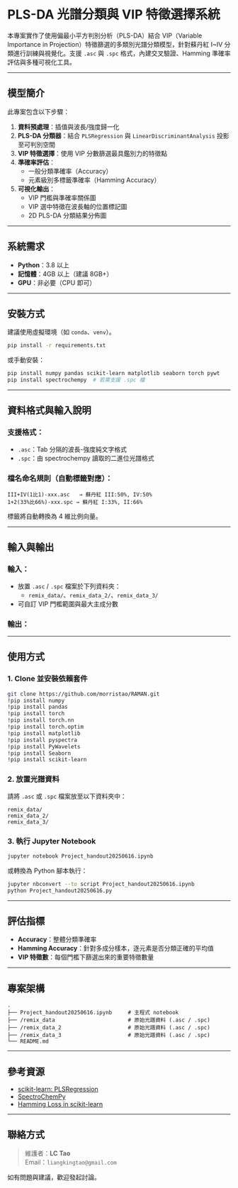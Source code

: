 # PLS-DA 光譜分類與 VIP 特徵選擇系統

本專案實作了使用偏最小平方判別分析（PLS-DA）結合 VIP（Variable Importance in Projection）特徵篩選的多類別光譜分類模型，針對蘇丹紅 I\~IV 分類進行訓練與視覺化。支援 `.asc` 與 `.spc` 格式，內建交叉驗證、Hamming 準確率評估與多種可視化工具。

---

## 模型簡介

此專案包含以下步驟：

1. **資料預處理**：插值與波長/強度歸一化
2. **PLS-DA 分類器**：結合 `PLSRegression` 與 `LinearDiscriminantAnalysis` 投影至可判別空間
3. **VIP 特徵選擇**：使用 VIP 分數篩選最具鑑別力的特徵點
4. **準確率評估**：
   - 一般分類準確率（Accuracy）
   - 元素級別多標籤準確率（Hamming Accuracy）
5. **可視化輸出**：
   - VIP 門檻與準確率關係圖
   - VIP 選中特徵在波長軸的位置標記圖
   - 2D PLS-DA 分類結果分佈圖

---

## 系統需求

- **Python**：3.8 以上
- **記憶體**：4GB 以上（建議 8GB+）
- **GPU**：非必要（CPU 即可）

---

## 安裝方式

建議使用虛擬環境（如 `conda`、`venv`）。

```bash
pip install -r requirements.txt
```

或手動安裝：

```bash
pip install numpy pandas scikit-learn matplotlib seaborn torch pywt
pip install spectrochempy  # 若需支援 .spc 檔
```

---

## 資料格式與輸入說明

### 支援格式：

- `.asc`：Tab 分隔的波長-強度純文字格式
- `.spc`：由 spectrochempy 讀取的二進位光譜格式

### 檔名命名規則（自動標籤對應）：

```
III+IV(1比1)-xxx.asc   → 蘇丹紅 III:50%, IV:50%
1+2(33%比66%)-xxx.spc → 蘇丹紅 I:33%, II:66%
```

標籤將自動轉換為 4 維比例向量。

---

## 輸入與輸出

### 輸入：

- 放置 `.asc` / `.spc` 檔案於下列資料夾：
  - `remix_data/`、`remix_data_2/`、`remix_data_3/`
- 可自訂 VIP 門檻範圍與最大主成分數

### 輸出：




---

## 使用方式

### 1. Clone 並安裝依賴套件

```bash
git clone https://github.com/morristao/RAMAN.git
!pip install numpy
!pip install pandas
!pip install torch
!pip install torch.nn
!pip install torch.optim
!pip install matplotlib
!pip install pyspectra
!pip install PyWavelets
!pip install Seaborn
!pip install scikit-learn
```

### 2. 放置光譜資料

請將 `.asc` 或 `.spc` 檔案放至以下資料夾中：

```RAMAN
remix_data/
remix_data_2/
remix_data_3/
```

### 3. 執行 Jupyter Notebook

```bash
jupyter notebook Project_handout20250616.ipynb
```

或轉換為 Python 腳本執行：

```bash
jupyter nbconvert --to script Project_handout20250616.ipynb
python Project_handout20250616.py
```

---

## 評估指標

- **Accuracy**：整體分類準確率
- **Hamming Accuracy**：針對多成分樣本，逐元素是否分類正確的平均值
- **VIP 特徵數**：每個門檻下篩選出來的重要特徵數量

---

## 專案架構

```RAMAN202506
.
├── Project_handout20250616.ipynb     # 主程式 notebook
├── /remix_data                       # 原始光譜資料 (.asc / .spc)
├── /remix_data_2                     # 原始光譜資料 (.asc / .spc)
├── /remix_data_3                     # 原始光譜資料 (.asc / .spc)
└── README.md
```

---

## 參考資源

- [scikit-learn: PLSRegression](https://scikit-learn.org/stable/modules/generated/sklearn.cross_decomposition.PLSRegression.html)
- [SpectroChemPy](https://www.spectrochempy.fr/)
- [Hamming Loss in scikit-learn](https://scikit-learn.org/stable/modules/generated/sklearn.metrics.hamming_loss.html)

---

## 聯絡方式

> 維護者：**LC Tao**\
> Email：`liangkingtao@gmail.com`

如有問題與建議，歡迎發起討論。
